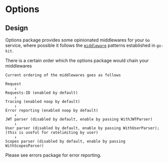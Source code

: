 # Options

## Design

Options package provides some opinionated middlewares for your `Go` service,
where possible it follows the
[`middleware`](https://godoc.org/github.com/go-kit/kit/endpoint#Middleware)
patterns established in `go-kit`.

There is a certain order which the options package would chain your middlewares

```
Current ordering of the middlewares goes as follows

Request
	↓
Requests-ID (enabled by default)
	↓
Tracing (enabled noop by default)
	↓
Error reporting (enabled noop by default)
	↓
JWT parser (disabled by default, enable by passing WithJWTParser)
	↓
User parser (disabled by default, enable by passing WithUserParser); (this is useful for ratelimiting by user)
	↓
Scopes parser (disabled by default, enable by passing WithScopesParser)
```

Please see errors package for error reporting.
